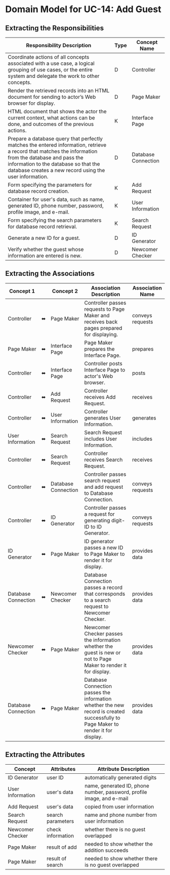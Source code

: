 # Domain Model for UC-14: Add Guest

## Extracting the Responsibilities

| Responsibility Description | Type | Concept Name |
| -------------------------- | ---- | ------------ |
| Coordinate actions of all concepts associated with a use case, a logical grouping of use cases, or the entire system and delegate the work to other concepts. | D | Controller |
| Render the retrieved records into an HTML document for sending to actor’s Web browser for display. | D | Page Maker |
| HTML document that shows the actor the current context, what actions can be done, and outcomes of the previous actions. | K | Interface Page |
| Prepare a database query that perfectly matches the entered information, retrieve a record that matches the information from the database and pass the information to the database so that the database creates a new record using the user information. | D | Database Connection |
| Form specifying the parameters for database record creation. | K | Add Request |
| Container for user's data, such as name, generated ID, phone number, password, profile image, and e-mail. | K | User Information |
| Form specifying the search parameters for database record retrieval. | K | Search Request |
| Generate a new ID for a guest. | D | ID Generator |
| Verify whether the guest whose information are entered is new. | D | Newcomer Checker |


## Extracting the Associations

| Concept 1           |    | Concept 2           | Association Description | Association Name |
| ------------------- | -- | ------------------- | ----------------------- | ---------------- |
| Controller          | ⬌ | Page Maker          | Controller passes requests to Page Maker and receives back pages prepared for displaying. | conveys requests |
| Page Maker          | ⬌ | Interface Page      | Page Maker prepares the Interface Page. | prepares |
| Controller          | ⬌ | Interface Page      | Controller posts Interface Page to actor's Web browser. | posts |
| Controller          | ⬌ | Add Request         | Controller receives Add Request. | receives |
| Controller          | ⬌ | User Information    | Controller generates User Information. | generates |
| User Information    | ⬌ | Search Request      | Search Request includes User Information. | includes |
| Controller          | ⬌ | Search Request      | Controller receives Search Request. | receives |
| Controller          | ⬌ | Database Connection | Controller passes search request and add request to Database Connection. | conveys requests |
| Controller          | ⬌ | ID Generator        | Controller passes a request for generating digit-ID to ID Generator. | conveys requests |
| ID Generator        | ⬌ | Page Maker          | ID generator passes a new ID to Page Maker to render it for display. | provides data |
| Database Connection | ⬌ | Newcomer Checker    | Database Connection passes a record that corresponds to a search request to Newcomer Checker. | provides data |
| Newcomer Checker    | ⬌ | Page Maker          | Newcomer Checker passes the information whether the guest is new or not to Page Maker to render it for display. | provides data |
| Database Connection | ⬌ | Page Maker          | Database Connection passes the information whether the new record is created successfully to Page Maker to render it for display. | provides data |


## Extracting the Attributes

| Concept | Attributes | Attribute Description |
| ------- | ---------- | --------------------- |
| ID Generator | user ID | automatically generated digits |
| User Information | user's data | name, generated ID, phone number, password, profile image, and e-mail |
| Add Request | user's data | copied from user information |
| Search Request | search parameters | name and phone number from user information |
| Newcomer Checker | check information | whether there is no guest overlapped |
| Page Maker | result of add | needed to show whether the addition succeeds |
| Page Maker | result of search | needed to show whether there is no guest overlapped |
